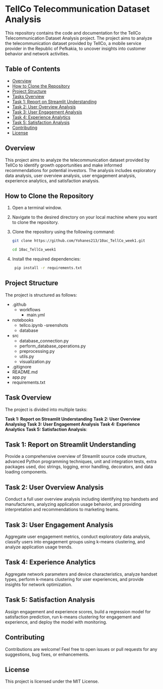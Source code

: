# TellCo Telecommunication Dataset Analysis

This repository contains the code and documentation for the TellCo Telecommunication Dataset Analysis project. The project aims to analyze the telecommunication dataset provided by TellCo, a mobile service provider in the Republic of Pefkakia, to uncover insights into customer behavior and network activities.

## Table of Contents

- [Overview](#overview)
- [How to Clone the Repository](#how-to-clone-the-repository)
- [Project Structure](#project-structure)
- [Tasks Overview](#tasks-overview)
- [Task 1: Report on Streamlit Understanding](#task-1-report-on-streamlit-understanding)
- [Task 2: User Overview Analysis](#task-2-user-overview-analysis)
- [Task 3: User Engagement Analysis](#task-3-user-engagement-analysis)
- [Task 4: Experience Analytics](#task-4-experience-analytics)
- [Task 5: Satisfaction Analysis](#task-5-satisfaction-analysis)
- [Contributing](#contributing)
- [License](#license)

## Overview

This project aims to analyze the telecommunication dataset provided by TellCo to identify growth opportunities and make informed recommendations for potential investors. The analysis includes exploratory data analysis, user overview analysis, user engagement analysis, experience analytics, and satisfaction analysis.

## How to Clone the Repository

1. Open a terminal window.
2. Navigate to the desired directory on your local machine where you want to clone the repository.
3. Clone the repository using the following command:

   ``` bash
   git clone https://github.com/Yohanes213/10ac_TellCo_week1.git
   
   cd 10ac_TellCo_week1
   ```
4. Install the required dependencies:
   
   ```bash
    pip install -r requirements.txt
    ```

## Project Structure

The project is structured as follows:

- .github
  - workflows
    - main.yml
- notebooks
  - tellco.ipynb
-sreenshots
   - database
- src
  - database_connection.py
  - perform_database_operations.py
  - preprocessing.py
  - utils.py
  - visualization.py
- .gitignore
- README.md
- app.py
- requirements.txt
  

## Task Overview

The project is divided into multiple tasks:

**Task 1: Report on Streamlit Understanding**
**Task 2: User Overview Analysisg**
**Task 3: User Engagement Analysis**
**Task 4: Experience Analytics**
**Task 5: Satisfaction Analysis**: 

## Task 1: Report on Streamlit Understanding

Provide a comprehensive overview of Streamlit source code structure, advanced Python programming techniques, unit and integration tests, extra packages used, doc strings, logging, error handling, decorators, and data loading components.

## Task 2: User Overview Analysis

Conduct a full user overview analysis including identifying top handsets and manufacturers, analyzing application usage behavior, and providing interpretation and recommendations to marketing teams.

## Task 3: User Engagement Analysis

Aggregate user engagement metrics, conduct exploratory data analysis, classify users into engagement groups using k-means clustering, and analyze application usage trends.

## Task 4: Experience Analytics

Aggregate network parameters and device characteristics, analyze handset types, perform k-means clustering for user experiences, and provide insights for network optimization.

## Task 5: Satisfaction Analysis

Assign engagement and experience scores, build a regression model for satisfaction prediction, run k-means clustering for engagement and experience, and deploy the model with monitoring.

## Contributing

Contributions are welcome! Feel free to open issues or pull requests for any suggestions, bug fixes, or enhancements.

## License

This project is licensed under the MIT License.
